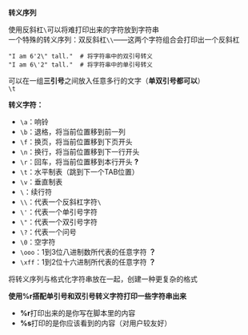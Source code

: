 **转义序列**

使用反斜杠`\`可以将难打印出来的字符放到字符串<br/>
一个特殊的转义序列：双反斜杠`\\`——这两个字符组合会打印出一个反斜杠<br/>
```
"I am 6'2\" tall."  # 将字符串中的双引号转义
"I am 6\'2" tall."  # 将字符串中的单引号转义
```
可以在一组**三引号**之间放入任意多行的文字（**单双引号都可以**）<br/>
`\t`

**转义字符：**
- `\a`：响铃
- `\b`：退格，将当前位置移到前一列
- `\f`：换页，将当前位置移到下页开头
- `\n`：换行，将当前位置移到下一行开头
- `\r`：回车，将当前位置移到本行开头 **?**
- `\t`：水平制表（跳到下一个TAB位置）
- `\v`：垂直制表
- `\`：续行符
- `\\`：代表一个反斜杠字符`\`
- `\'`：代表一个单引号字符
- `\"`：代表一个双引号字符
- `\?`：代表一个问号
- `\0`：空字符
- `\ooo`：1到3位八进制数所代表的任意字符 **？**
- `\xff`：1到2位十六进制所代表的任意字符 **？**

将转义序列与格式化字符串放在一起，创建一种更复杂的格式

**使用%r搭配单引号和双引号转义字符打印一些字符串出来**

- **%r**打印出来的是你写在脚本里的内容
- **%s**打印的是你应该看到的内容（对用户较友好）
